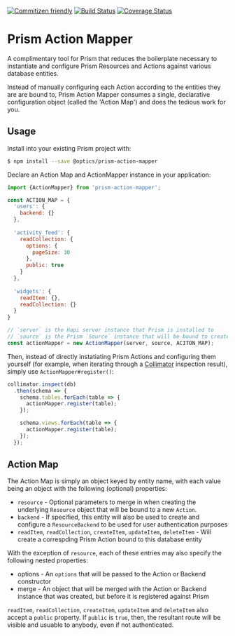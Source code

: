 [![Commitizen friendly](https://img.shields.io/badge/commitizen-friendly-brightgreen.svg)](http://commitizen.github.io/cz-cli/)
[![Build Status](https://travis-ci.org/optics-team/prism-action-mapper.svg?branch=master)](https://travis-ci.org/optics-team/prism-action-mapper)
[![Coverage Status](https://coveralls.io/repos/github/optics-team/prism-action-mapper/badge.svg?branch=master)](https://coveralls.io/github/optics-team/prism-action-mapper?branch=master)

# Prism Action Mapper

A complimentary tool for Prism that reduces the boilerplate necessary to instantiate and configure Prism Resources and Actions against various database entities.

Instead of manually configuring each Action according to the entities they are are bound to, Prism Action Mapper consumes a single, declarative configuration object (called the 'Action Map') and does the tedious work for you.

## Usage

Install into your existing Prism project with:

```bash
$ npm install --save @optics/prism-action-mapper
```

Declare an Action Map and ActionMapper instance in your application:

```javascript
import {ActionMapper} from 'prism-action-mapper';

const ACTION_MAP = {
  'users': {
    backend: {}
  },
  
  'activity_feed': {
    readCollection: {
      options: {
        pageSize: 30
      },
      public: true
    }
  },
  
  'widgets': {
    readItem: {},
    readCollection: {}
  }
}

// `server` is the Hapi server instance that Prism is installed to
// `source` is the Prism `Source` instance that will be bound to created Actions
const actionMapper = new ActionMapper(server, source, ACITON_MAP);
```

Then, instead of directly instatiating Prism Actions and configuring them yourself (for example, when iterating through a [Collimator](https://github.com/radify/collimator) inspection result), simply use `ActionMapper#register()`:

```javascript
collimator.inspect(db)
  .then(schema => {
    schema.tables.forEach(table => {
      actionMapper.register(table);
    });

    schema.views.forEach(table => {
      actionMapper.register(table);
    });
  });
```

## Action Map

The Action Map is simply an object keyed by entity name, with each value being an object with the following (optional) properties:

- `resource` - Optional parameters to merge in when creating the underlying `Resource` object that will be bound to a new `Action`.
- `backend` - If specified, this entity will also be used to create and configure a `ResourceBackend` to be used for user authentication purposes
- `readItem`, `readCollection`, `createItem`, `updateItem`, `deleteItem` - Will create a correspding Prism Action bound to this database entity

With the exception of `resource`, each of these entries may also specify the following nested properties:
  - options - An `options` that will be passed to the Action or Backend constructor
  - merge - An object that will be merged with the Action or Backend instance that was created, but before it is registered against Prism

`readItem`, `readCollection`, `createItem`, `updateItem` and `deleteItem` also accept a `public` property. If `public` is `true`, then, the resultant route will be visible and usuable to anybody, even if not authenticated.
